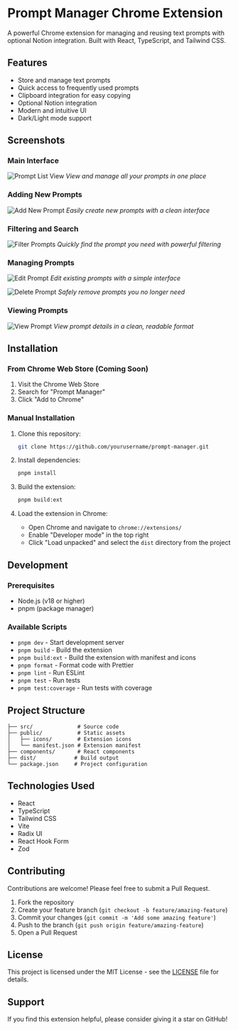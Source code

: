 # Prompt Manager Chrome Extension

A powerful Chrome extension for managing and reusing text prompts with optional Notion integration. Built with React, TypeScript, and Tailwind CSS.

## Features

- Store and manage text prompts
- Quick access to frequently used prompts
- Clipboard integration for easy copying
- Optional Notion integration
- Modern and intuitive UI
- Dark/Light mode support

## Screenshots

### Main Interface
![Prompt List View](images/prompt-list.png)
*View and manage all your prompts in one place*

### Adding New Prompts
![Add New Prompt](images/add-new-prompt.png)
*Easily create new prompts with a clean interface*

### Filtering and Search
![Filter Prompts](images/filter-prompt.png)
*Quickly find the prompt you need with powerful filtering*

### Managing Prompts
![Edit Prompt](images/edit-prompt.png)
*Edit existing prompts with a simple interface*

![Delete Prompt](images/delete-prompt.png)
*Safely remove prompts you no longer need*

### Viewing Prompts
![View Prompt](images/view-prompt.png)
*View prompt details in a clean, readable format*

## Installation

### From Chrome Web Store (Coming Soon)

1. Visit the Chrome Web Store
2. Search for "Prompt Manager"
3. Click "Add to Chrome"

### Manual Installation

1. Clone this repository:
   ```bash
   git clone https://github.com/yourusername/prompt-manager.git
   ```

2. Install dependencies:
   ```bash
   pnpm install
   ```

3. Build the extension:
   ```bash
   pnpm build:ext
   ```

4. Load the extension in Chrome:
   - Open Chrome and navigate to `chrome://extensions/`
   - Enable "Developer mode" in the top right
   - Click "Load unpacked" and select the `dist` directory from the project

## Development

### Prerequisites

- Node.js (v18 or higher)
- pnpm (package manager)

### Available Scripts

- `pnpm dev` - Start development server
- `pnpm build` - Build the extension
- `pnpm build:ext` - Build the extension with manifest and icons
- `pnpm format` - Format code with Prettier
- `pnpm lint` - Run ESLint
- `pnpm test` - Run tests
- `pnpm test:coverage` - Run tests with coverage

## Project Structure

```
├── src/              # Source code
├── public/           # Static assets
│   ├── icons/        # Extension icons
│   └── manifest.json # Extension manifest
├── components/       # React components
├── dist/            # Build output
└── package.json     # Project configuration
```

## Technologies Used

- React
- TypeScript
- Tailwind CSS
- Vite
- Radix UI
- React Hook Form
- Zod

## Contributing

Contributions are welcome! Please feel free to submit a Pull Request.

1. Fork the repository
2. Create your feature branch (`git checkout -b feature/amazing-feature`)
3. Commit your changes (`git commit -m 'Add some amazing feature'`)
4. Push to the branch (`git push origin feature/amazing-feature`)
5. Open a Pull Request

## License

This project is licensed under the MIT License - see the [LICENSE](LICENSE) file for details.

## Support

If you find this extension helpful, please consider giving it a star on GitHub! 